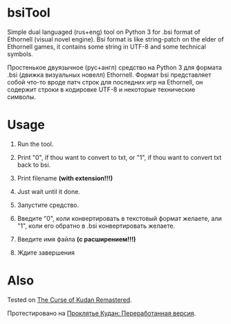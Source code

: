 # bsiTool
Simple dual languaged (rus+eng) tool on Python 3 for .bsi format of Ethornell (visual novel engine).
Bsi format is like string-patch on the elder of Ethornell games, it contains some string in UTF-8 and some technical symbols.

Простенькое двуязычное (рус+англ) средство на Python 3 для формата .bsi (движка визуальных новелл) Ethornell.
Формат bsi представляет собой что-то вроде патч строк для последних игр на Ethornell, он содержит строки в кодировке UTF-8 и некоторые технические символы.

# Usage

1. Run the tool.
2. Print "0", if thou want to convert to txt, or "1", if thou want to convert txt back to bsi.
3. Print filename **(with extension!!!)**
4. Just wait until it done.



1. Запустите средство.
2. Введите "0", коли конвертировать в текстовый формат желаете, али "1", коли его обратно в .bsi конвертировать желаете.
3. Введите имя файла **(с расширением!!!)**
4. Ждите завершения

# Also

Tested on [The Curse of Kudan Remastered](https://vndb.org/r73083).

Протестировано на [Проклятье Кудан: Переработанная версия](https://vndb.org/r73083).
